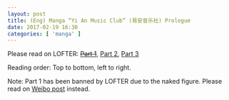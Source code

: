 ```yaml
---
layout: post
title: (Eng) Manga “Yi An Music Club” (易安音乐社) Prologue
date: 2017-02-19 16:30
categories: [ 'manga' ]
---
```


Please read on LOFTER: ~~[Part 1](http://quadrifolium.lofter.com/post/1d4edd3a_e4ed646)~~, [Part 2](http://quadrifolium.lofter.com/post/1d4edd3a_e4ed649), [Part 3](http://quadrifolium.lofter.com/post/1d4edd3a_e4ed658)

Reading order: Top to bottom, left to right.

Note: Part 1 has been banned by LOFTER due to the naked figure. Please read on [Weibo post](http://weibo.com/5182556773/EwK662Pce) instead.

